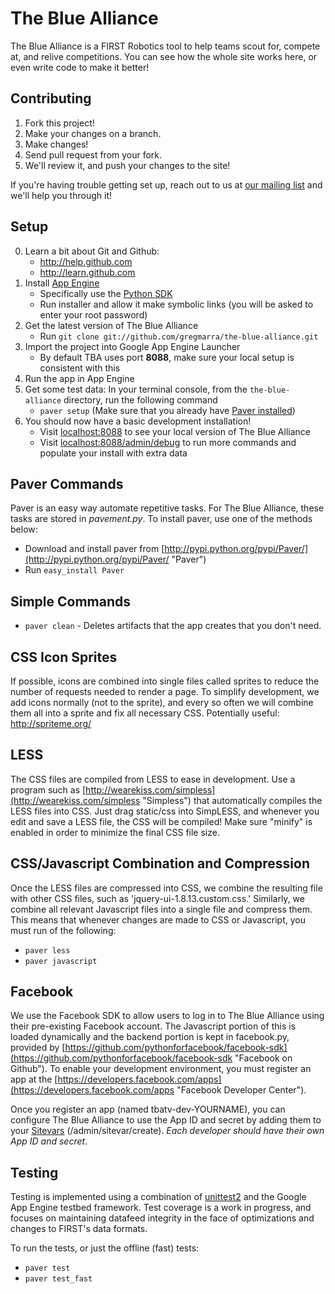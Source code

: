 The Blue Alliance
==================
The Blue Alliance is a FIRST Robotics tool to help teams scout for, compete at, and relive competitions. You can see how the whole site works here, or even write code to make it better!

Contributing
------------
1. Fork this project!
2. Make your changes on a branch.
3. Make changes!
4. Send pull request from your fork.
5. We'll review it, and push your changes to the site!

If you're having trouble getting set up, reach out to us at [our mailing list](https://groups.google.com/forum/?fromgroups#!forum/thebluealliance-developers) and we'll help you through it!

Setup
-----
0. Learn a bit about Git and Github:
	* http://help.github.com
	* http://learn.github.com
1. Install [App Engine](http://code.google.com/intl/en/appengine/)
	* Specifically use the [Python SDK](http://code.google.com/intl/en/appengine/downloads.html#Google_App_Engine_SDK_for_Python)
	* Run installer and allow it make symbolic links (you will be asked to enter your root password)
2. Get the latest version of The Blue Alliance
	* Run `git clone git://github.com/gregmarra/the-blue-alliance.git`
3. Import the project into Google App Engine Launcher
	* By default TBA uses port **8088**, make sure your local setup is consistent with this
4. Run the app in App Engine
5. Get some test data: In your terminal console, from the `the-blue-alliance` directory, run the following command
	* `paver setup` (Make sure that you already have [Paver installed](#paver-commands))
6. You should now have a basic development installation!
	* Visit [localhost:8088](http://localhost:8088) to see your local version of The Blue Alliance
	* Visit [localhost:8088/admin/debug](http://localhost:8088/admin/debug) to run more commands and populate your install with extra data

Paver Commands
--------------
Paver is an easy way automate repetitive tasks. For The Blue Alliance, these tasks are stored in _pavement.py_. 
To install paver, use one of the methods below:
* Download and install paver from [http://pypi.python.org/pypi/Paver/](http://pypi.python.org/pypi/Paver/ "Paver") 
* Run `easy_install Paver`

## Simple Commands
* `paver clean` - Deletes artifacts that the app creates that you don't need.

CSS Icon Sprites
-----------
If possible, icons are combined into single files called sprites to reduce the number of requests needed to render a page.
To simplify development, we add icons normally (not to the sprite), and every so often we will combine them all into a sprite and fix all necessary CSS.
Potentially useful: http://spriteme.org/

LESS
----
The CSS files are compiled from LESS to ease in development. Use a program such as [http://wearekiss.com/simpless](http://wearekiss.com/simpless "Simpless") that automatically compiles
the LESS files into CSS. Just drag static/css into SimpLESS, and whenever you edit and save a LESS file, the CSS will be compiled! Make sure "minify" is enabled in order to minimize the final CSS file size.

CSS/Javascript Combination and Compression
------------------------------------------
Once the LESS files are compressed into CSS, we combine the resulting file with other CSS files, such as 'jquery-ui-1.8.13.custom.css.' Similarly, we combine all relevant Javascript files into a single file and compress them.
This means that whenever changes are made to CSS or Javascript, you must run of the following:
* `paver less`
* `paver javascript`

Facebook
--------
We use the Facebook SDK to allow users to log in to The Blue Alliance using their pre-existing Facebook account. The Javascript
portion of this is loaded dynamically and the backend portion is kept in facebook.py, provided by [https://github.com/pythonforfacebook/facebook-sdk](https://github.com/pythonforfacebook/facebook-sdk "Facebook on Github"). To enable your development
environment, you must register an app at the [https://developers.facebook.com/apps](https://developers.facebook.com/apps "Facebook Developer Center"). 

Once you register an app (named tbatv-dev-YOURNAME), you can configure The Blue Alliance to use the App ID and secret by adding them to your [Sitevars](http://localhost:8088/admin/sitevar) (/admin/sitevar/create). _Each developer should have their own App ID and secret_.

Testing
-------
Testing is implemented using a combination of [unittest2](http://pypi.python.org/pypi/unittest2 "Uniter Test 2") and the Google App Engine testbed framework. Test coverage is a work in progress, and focuses on maintaining datafeed integrity in the face of optimizations and changes to FIRST's data formats.

To run the tests, or just the offline (fast) tests:
* `paver test`
* `paver test_fast`
